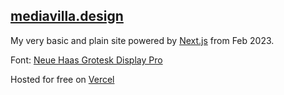 ## [mediavilla.design](http://mediavilla.design)

My very basic and plain site powered by [Next.js](https://nextjs.org/) from Feb 2023.

Font: [Neue Haas Grotesk Display Pro](https://fonts.adobe.com/fonts/neue-haas-grotesk)

Hosted for free on [Vercel](https://vercel.com)

